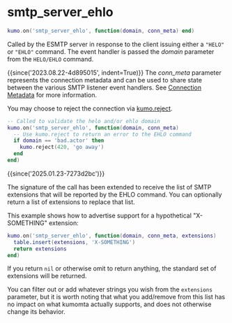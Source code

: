 # smtp_server_ehlo

```lua
kumo.on('smtp_server_ehlo', function(domain, conn_meta) end)
```

Called by the ESMTP server in response to the client issuing either a `"HELO"`
or `"EHLO"` command.  The event handler is passed the *domain* parameter from
the `HELO/EHLO` command.

{{since('2023.08.22-4d895015', indent=True)}}
    The *conn_meta* parameter represents the connection metadata and
    can be used to share state between the various SMTP listener
    event handlers. See [Connection Metadata](../connectionmeta.md)
    for more information.

You may choose to reject the connection via [kumo.reject](../kumo/reject.md).

```lua
-- Called to validate the helo and/or ehlo domain
kumo.on('smtp_server_ehlo', function(domain, conn_meta)
  -- Use kumo.reject to return an error to the EHLO command
  if domain == 'bad.actor' then
    kumo.reject(420, 'go away')
  end
end)
```

{{since('2025.01.23-7273d2bc')}}

The signature of the call has been extended to receive the list of
SMTP extensions that will be reported by the EHLO command.
You can optionally return a list of extensions to replace that
list.

This example shows how to advertise support for a hypothetical
"X-SOMETHING" extension:

```lua
kumo.on('smtp_server_ehlo', function(domain, conn_meta, extensions)
  table.insert(extensions, 'X-SOMETHING')
  return extensions
end)
```

If you return `nil` or otherwise omit to return anything, the standard set of
extensions will be returned.

You can filter out or add whatever strings you wish from the `extensions`
parameter, but it is worth noting that what you add/remove from this list has
no impact on what kumomta actually supports, and does not otherwise change its
behavior.

